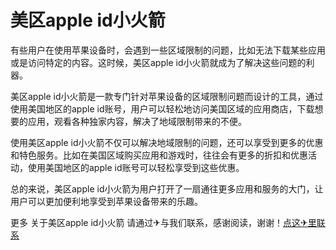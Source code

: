 # 美区apple id小火箭

有些用户在使用苹果设备时，会遇到一些区域限制的问题，比如无法下载某些应用或是访问特定的内容。这时候，美区apple id小火箭就成为了解决这些问题的利器。

美区apple id小火箭是一款专门针对苹果设备的区域限制问题而设计的工具，通过使用美国地区的apple id账号，用户可以轻松地访问美国区域的应用商店，下载想要的应用，观看各种独家内容，解决了地域限制带来的不便。

使用美区apple id小火箭不仅可以解决地域限制的问题，还可以享受到更多的优惠和特色服务。比如在美国区域购买应用和游戏时，往往会有更多的折扣和优惠活动，使用美国地区的apple id账号可以轻松享受到这些优惠。

总的来说，美区apple id小火箭为用户打开了一扇通往更多应用和服务的大门，让用户可以更加便利地享受到苹果设备带来的乐趣。

更多 关于美区apple id小火箭 请通过✈与我们联系，感谢阅读，谢谢！[点这✈里联系](https://d.k02.cc)
